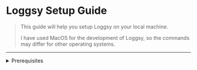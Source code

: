 # Loggsy Setup Guide

> This guide will help you setup Loggsy on your local machine.
> 
> I have used MacOS for the development of Loggsy, so the commands may differ for other operating systems.

---

<details>
<summary>Prerequisites</summary>

<br>

### Node.js (Frontend)

> I've also mentioned the Exact version used in development

- [ ] Node.js v16.14.2
  - [Download from here](https://nodejs.org/en/download/)

### Python (Backend)

> I've also mentioned the Exact version used in development

- [ ] Python v3.10.6
  - [Download from here](https://www.python.org/downloads/)

### Clone the repository

> You can also download the repository as a zip file and extract it

- [ ] Clone the repository

```bash
git clone https://github.com/McTechie/loggsy/loggsy
```

### Setting up the environment variables

<details>
<summary>Frontend</summary>

- [ ] Rename the `.env.example` file to  `.env.local` file in the `client` directory

- [ ] Replace `<backend_url_here>` with the URL of your backend server

> If you intend to run the backend server on your local machine, then use `http://localhost:8000` as the backend URL

</details>

<details>
<summary>Backend</summary>

- [ ] Create a `.env` file in the `server/server` directory

```bash
# For MacOS
cd server/server
touch .env

# For Windows
cd server\server
type nul > .env
```

- [ ] Copy the following code and paste it in the `.env` file

```env
DATABASE_NAME=
DATABASE_HOST=
DATABASE_PORT=
DATABASE_USER=
DATABASE_PASSWORD=
```

- [ ] Replace the values with the credentials of your PostgreSQL database

</details>

---

<details>
<summary>MacOS</summary>

<br>

### Frontend

- [ ] Install pnpm (Package Manager)

> You can use `npm` or `yarn` as well, but I have used `pnpm`

```bash
npm install -g pnpm
```

- [ ] Install dependencies

```bash
cd client
pnpm install
```

- [ ] Run the development server

```bash
pnpm dev
```

- [ ] Open the browser and go to `http://localhost:3000`

- [ ] To stop the server, Press `Ctrl + C` in the terminal where the server is running

---

### Backend

> **Method 1: Using a virtual environment (Preferred)**

- [ ] Install virtualenv (Skip if you have already installed it)

```bash
pip3 install virtualenv
```

- [ ] Create a virtual environment

```bash
cd server
virtualenv venv
```

- [ ] Activate the virtual environment

```bash
source venv/bin/activate
```

- [ ] Install dependencies

```bash
pip3 install -r requirements.txt
```

- [ ] Run the Django development server

```bash
python3 manage.py runserver
```

- [ ] Open the browser and go to `http://localhost:8000` to verify that the server is running

- [ ] To stop the server, Press `Ctrl + C` in the terminal where the server is running

- [ ] Finally, deactivate the virtual environment by running the following command

```bash
deactivate
```

> **Method 2: Without using a virtual environment**

- [ ] Install dependencies

```bash
cd server
pip3 install -r requirements.txt
```

- [ ] Run the Django development server

```bash
python3 manage.py runserver
```

- [ ] Open the browser and go to `http://localhost:8000` to verify that the server is running

- [ ] To stop the server, Press `Ctrl + C` in the terminal where the server is running

</details>

---

<details>
<summary>Windows</summary>

<br>

### Frontend

- [ ] Install pnpm (Package Manager)

> You can use `npm` or `yarn` as well, but I have used `pnpm`

```cmd
npm install -g pnpm
```

- [ ] Install dependencies

```cmd
cd client
pnpm install
```

- [ ] Run the development server

```cmd
pnpm dev
```

- [ ] Open the browser and go to `http://localhost:3000`

- [ ] To stop the server, Press `Ctrl + C` in the terminal where the server is running

---

### Backend

> **Method 1: Using a virtual environment (Preferred)**

- [ ] Create a virtual environment

```cmd
cd server
python -m venv venv
```

- [ ] Activate the virtual environment

```cmd
venv\Scripts\activate
```

- [ ] Install dependencies

```cmd
pip install -r requirements.txt
```

- [ ] Run the Django development server

```cmd
python manage.py runserver
```

- [ ] Open the browser and go to `http://localhost:8000` to verify that the server is running

- [ ] To stop the server, Press `Ctrl + C` in the terminal where the server is running

- [ ] Finally, deactivate the virtual environment by running the following command

```bash
deactivate
```

> **Method 2: Without using a virtual environment**

- [ ] Install dependencies

```cmd
cd server
pip install -r requirements.txt
```

- [ ] Run the Django development server

```cmd
python manage.py runserver
```

- [ ] Open the browser and go to `http://localhost:8000` to verify that the server is running

- [ ] To stop the server, Press `Ctrl + C` in the terminal where the server is running

</details>

---

